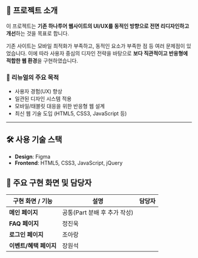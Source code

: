 ## 📌 프로젝트 소개

이 프로젝트는 **기존 하나투어 웹사이트의 UI/UX를 동적인 방향으로 전면 리디자인하고 개선**하는 것을 목표로 합니다.

기존 사이트는 모바일 최적화가 부족하고, 동적인 요소가 부족한 점 등 여러 문제점이 있었습니다. 이에 따라 사용자 중심의 디자인 전략을 바탕으로 **보다 직관적이고 반응형에 적합한 웹 환경**을 구현하였습니다.

### 🎯 리뉴얼의 주요 목적

- 사용자 경험(UX) 향상
- 일관된 디자인 시스템 적용
- 모바일/태블릿 대응을 위한 반응형 웹 설계
- 최신 웹 기술 도입 (HTML5, CSS3, JavaScript 등)

---

## 🛠 사용 기술 스택

- **Design**: Figma
- **Frontend**: HTML5, CSS3, JavaScript, jQuery


## 👥 주요 구현 화면 및 담당자

| 구현 화면 / 기능 | 설명 | 담당자 |
|------------------|------|--------|
| **메인 페이지** | 공통(Part 분배 후 추가 작성) |
| **FAQ 페이지** | 정진욱 |
| **로그인 페이지** | 조아랑 |
| **이벤트/혜택 페이지** | 장원석 |
